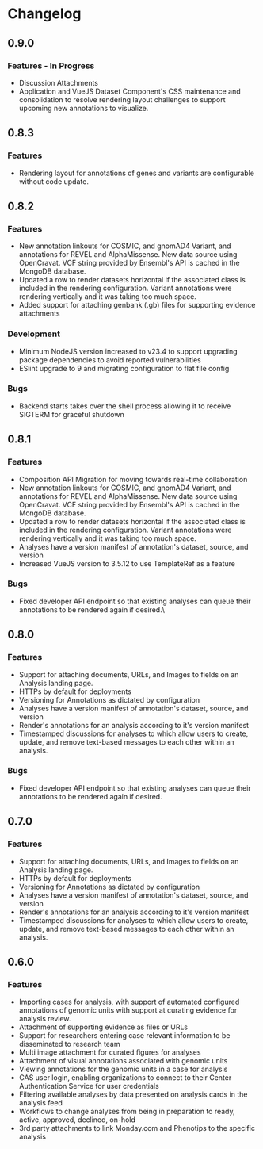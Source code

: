<!-- markdownlint-disable-file MD024 -->
# Changelog

## 0.9.0

### Features - In Progress

- Discussion Attachments
- Application and VueJS Dataset Component's CSS maintenance and consolidation to resolve rendering layout challenges
  to support upcoming new annotations to visualize.

## 0.8.3

### Features

- Rendering layout for annotations of genes and variants are configurable without code update.

## 0.8.2

### Features

- New annotation linkouts for COSMIC, and gnomAD4 Variant, and annotations for REVEL and AlphaMissense.  New data source
using OpenCravat. VCF string provided by Ensembl's API is cached in the MongoDB database.
- Updated a row to render datasets horizontal if the associated class is included in the rendering configuration.
Variant annotations were rendering vertically and it was taking too much space.
- Added support for attaching genbank (.gb) files for supporting evidence attachments

### Development

- Minimum NodeJS version increased to v23.4 to support upgrading package dependencies to avoid reported vulnerabilities
- ESlint upgrade to 9 and migrating configuration to flat file config

### Bugs

- Backend starts takes over the shell process allowing it to receive SIGTERM for graceful shutdown

## 0.8.1

### Features

- Composition API Migration for moving towards real-time collaboration
- New annotation linkouts for COSMIC, and gnomAD4 Variant, and annotations for REVEL and AlphaMissense.  New data source
using OpenCravat. VCF string provided by Ensembl's API is cached in the MongoDB database.
- Updated a row to render datasets horizontal if the associated class is included in the rendering configuration.
Variant annotations were rendering vertically and it was taking too much space.
- Analyses have a version manifest of annotation's dataset, source, and version
- Increased VueJS version to 3.5.12 to use TemplateRef as a feature

### Bugs

- Fixed developer API endpoint so that existing analyses can queue their annotations to be rendered again if desired.\

## 0.8.0

### Features

- Support for attaching documents, URLs, and Images to fields on an Analysis landing page.
- HTTPs by default for deployments
- Versioning for Annotations as dictated by configuration
- Analyses have a version manifest of annotation's dataset, source, and version
- Render's annotations for an analysis according to it's version manifest
- Timestamped discussions for analyses to which allow users to create, update, and remove text-based
  messages to each other within an analysis.

### Bugs

- Fixed developer API endpoint so that existing analyses can queue their annotations to be rendered again if desired.

## 0.7.0

### Features

- Support for attaching documents, URLs, and Images to fields on an Analysis landing page.
- HTTPs by default for deployments
- Versioning for Annotations as dictated by configuration
- Analyses have a version manifest of annotation's dataset, source, and version
- Render's annotations for an analysis according to it's version manifest
- Timestamped discussions for analyses to which allow users to create, update, and remove text-based
  messages to each other within an analysis.

## 0.6.0

### Features

- Importing cases for analysis, with support of automated configured annotations of genomic units with support at
  curating evidence for analysis review.
- Attachment of supporting evidence as files or URLs
- Support for researchers entering case relevant information to be disseminated to research team
- Multi image attachment for curated figures for analyses
- Attachment of visual annotations associated with genomic units
- Viewing annotations for the genomic units in a case for analysis
- CAS user login, enabling organizations to connect to their Center Authentication Service for user credentials
- Filtering available analyses by data presented on analysis cards in the analysis feed
- Workflows to change analyses from being in preparation to ready, active, approved, declined, on-hold
- 3rd party attachments to link Monday.com and Phenotips to the specific analysis
